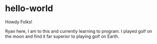 # hello-world

Howdy Folks!

Ryan here, I am to this and currently learning to program. 
I played golf on the moon and find it far superior to playing golf on Earth.
